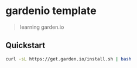 # gardenio template

>learning garden.io

## Quickstart

```sh
curl -sL https://get.garden.io/install.sh | bash
```
